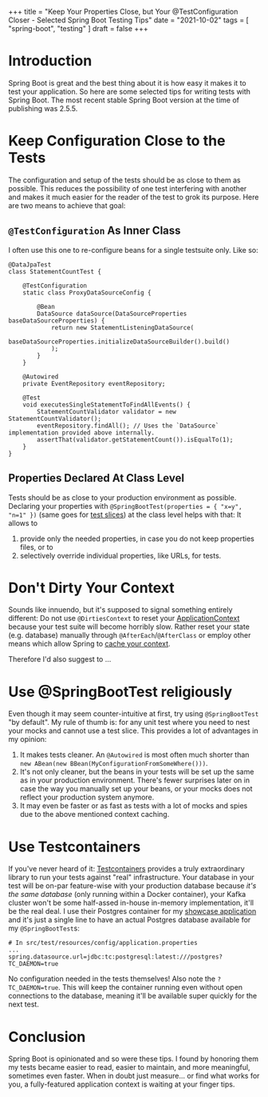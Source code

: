 +++
title = "Keep Your Properties Close, but Your @TestConfiguration Closer - Selected Spring Boot Testing Tips"
date = "2021-10-02"
tags = [
    "spring-boot",
    "testing"
]
draft = false
+++

# Introduction
Spring Boot is great and the best thing about it is how easy it makes it to test your application. So here are some selected tips for writing tests with Spring Boot. The most recent stable Spring Boot version at the time of publishing was 2.5.5.

# Keep Configuration Close to the Tests
The configuration and setup of the tests should be as close to them as possible. This reduces the possibility of one test interfering with another and makes it much easier for the reader of the test to grok its purpose.
Here are two means to achieve that goal:

## `@TestConfiguration` As Inner Class
I often use this one to re-configure beans for a single testsuite only. Like so:

```
@DataJpaTest
class StatementCountTest {

    @TestConfiguration
    static class ProxyDataSourceConfig {

        @Bean
        DataSource dataSource(DataSourceProperties baseDataSourceProperties) {
            return new StatementListeningDataSource(
                baseDataSourceProperties.initializeDataSourceBuilder().build()
            );
        }
    }

    @Autowired
    private EventRepository eventRepository;

    @Test
    void executesSingleStatementToFindAllEvents() {
        StatementCountValidator validator = new StatementCountValidator();
        eventRepository.findAll(); // Uses the `DataSource` implementation provided above internally.
        assertThat(validator.getStatementCount()).isEqualTo(1);
    }
}
```

## Properties Declared At Class Level
Tests should be as close to your production environment as possible. Declaring your properties with `@SpringBootTest(properties = { "x=y", "n=1" })` (same goes for [test slices](https://docs.spring.io/spring-boot/docs/current/reference/html/features.html#features.testing.spring-boot-applications.autoconfigured-tests)) at the class level helps with that: It allows to 
1) provide only the needed properties, in case you do not keep properties files, or to
2) selectively override individual properties, like URLs, for tests.

# Don't Dirty Your Context
Sounds like innuendo, but it's supposed to signal something entirely different: Do not use `@DirtiesContext` to reset your [ApplicationContext](https://docs.spring.io/spring-framework/docs/current/javadoc-api/org/springframework/context/ApplicationContext.html) because your test suite will become horribly slow. 
Rather reset your state (e.g. database) manually through `@AfterEach`/`@AfterClass` or employ other means which allow Spring to [cache your context](https://rieckpil.de/improve-build-times-with-context-caching-from-spring-test/).

Therefore I'd also suggest to ...

# Use @SpringBootTest religiously
Even though it may seem counter-intuitive at first, try using `@SpringBootTest` "by default". My rule of thumb is: for any unit test where you need to nest your mocks and cannot use a test slice. This provides a lot of advantages in my opinion:

1) It makes tests cleaner. An `@Autowired` is most often much shorter than `new ABean(new BBean(MyConfigurationFromSomeWhere()))`.
2) It's not only cleaner, but the beans in your tests will be set up the same as in your production environment. There's fewer surprises later on in case the way you manually set up your beans, or your mocks does not reflect your production system anymore.
3) It may even be faster or as fast as tests with a lot of mocks and spies due to the above mentioned context caching.

# Use Testcontainers
If you've never heard of it: [Testcontainers](https://www.testcontainers.org/) provides a truly extraordinary library to run your tests against "real" infrastructure. Your database in your test will be on-par feature-wise with your production database because _it's the same database_ (only running within a Docker container), your Kafka cluster won't be some half-assed in-house in-memory implementation, it'll be the real deal.
I use their Postgres container for my [showcase application](https://github.com/rmnbhm/wichtelnng) and it's just a single line to have an actual Postgres database available for my `@SpringBootTest`s:
```
# In src/test/resources/config/application.properties
...
spring.datasource.url=jdbc:tc:postgresql:latest:///postgres?TC_DAEMON=true
```
No configuration needed in the tests themselves! Also note the `?TC_DAEMON=true`. This will keep the container running even without open connections to the database, meaning it'll be available super quickly for the next test.

# Conclusion
Spring Boot is opinionated and so were these tips. I found by honoring them my tests became easier to read, easier to maintain, and more meaningful, sometimes even faster. When in doubt just measure... or find what works for you, a fully-featured application context is waiting at your finger tips.
